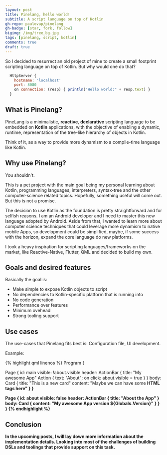 ```yaml
---
layout: post
title: Pinelang, hello world!
subtitle: A script language on top of Kotlin
gh-repo: paulovap/pinelang
gh-badge: [star, fork, follow]
bigimg: /img/tree_bg.jpg
tags: [pinelang, script, kotlin]
comments: true
draft: true
---
```


So I decided to resurrect an old project of mine to create a small footprint scripting language on top of Kotlin. But why would one do that?

```qml
  HttpServer {
    hostname: 'localhost'
    port: 8080
    on connection: (resp) { println("Hello world:" + resp.text) }
  }
```

## What is Pinelang?

PineLang is a minimalistic, **reactive**, **declarative** scripting language to be embedded on **Kotlin** applications, with the objective of enabling a dynamic, runtime, representation of the tree-like hierarchy of objects in Kotlin.

Think of it, as a way to provide more dynamism to a compile-time language like Kotlin.

## Why use Pinelang?
You shouldn't. 

This is a pet project with the main goal being my personal learning about Kotlin, programming languages, interpreters, syntax-tree and the other computer-science related topics. Hopefully, something useful will come out. But this is not a promise.

The decision to use Kotlin as the foundation is pretty straightforward and for selfish reasons. I am an Android developer and I need to master this new language adopted by Android. Aside from that, I wanted to learn more about computer science techniques that could leverage more dynamism to native mobile Apps, so development could be simplified, maybe, if some success with the horizon, expand the core language do new platforms.

I took a heavy inspiration for scripting languages/frameworks on the market, like Reactive-Native, Flutter, QML and decided to build my own.

## Goals and desired features

Basically the goal is:

* Make simple to expose Kotlin objects to script
* No dependencies to Kotlin-specific platform that is running into
* No code generation
* Performance over features
* Minimum ovehead
* Strong tooling support


## Use cases

The use-cases that Pinelang fits best is: Configuration file, UI development.

Example:

{% highlight qml linenos %}
Program {

  Page {
    id: main
    visible: !about.visible
    header: ActionBar {
      title: "My awesome App"
      Action { text: "About"; on click: about.visible = true }
    }
    body: Card {
      title: "This is a new card"
      content: "Maybe we can have some <b>HTML<b/> tags here"
    }
  }

  Page {
    id: about
    visible: false
    header: ActionBar { title: "About the App" }
    body: Card {
      content: "My awesome App version ${Globals.Version}"
    }
  }
}
{% endhighlight %}

## Conclusion
In the upcoming posts, I will lay down more information about the implementation details. Looking into 
most of the challenges of building DSLs and toolings that provide support on this task.
